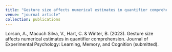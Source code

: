 ```yaml
---
title: "Gesture size affects numerical estimates in quantifier comprehension"
venue: "journal article"
collection: publications
---
```



Lorson, A., Macuch Silva, V., Hart, C. & Winter, B. (2023). Gesture size affects numerical estimates in quantifier comprehension. Journal of Experimental Psychology: Learning, Memory, and Cognition (submitted).

